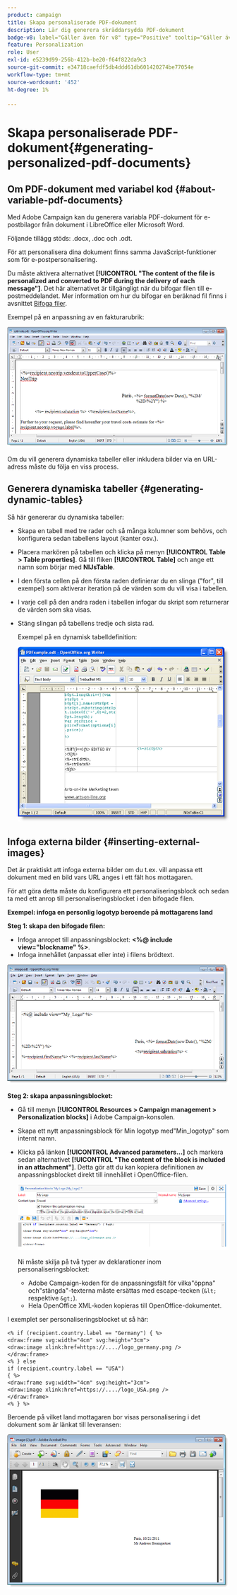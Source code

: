 ```yaml
---
product: campaign
title: Skapa personaliserade PDF-dokument
description: Lär dig generera skräddarsydda PDF-dokument
badge-v8: label="Gäller även för v8" type="Positive" tooltip="Gäller även Campaign v8"
feature: Personalization
role: User
exl-id: e5239d99-256b-412b-be20-f64f822da9c3
source-git-commit: e34718caefdf5db4ddd61db601420274be77054e
workflow-type: tm+mt
source-wordcount: '452'
ht-degree: 1%

---
```


# Skapa personaliserade PDF-dokument{#generating-personalized-pdf-documents}

## Om PDF-dokument med variabel kod {#about-variable-pdf-documents}

Med Adobe Campaign kan du generera variabla PDF-dokument för e-postbilagor från dokument i LibreOffice eller Microsoft Word.

Följande tillägg stöds: .docx, .doc och .odt.

För att personalisera dina dokument finns samma JavaScript-funktioner som för e-postpersonalisering.

Du måste aktivera alternativet **[!UICONTROL "The content of the file is personalized and converted to PDF during the delivery of each message"]**. Det här alternativet är tillgängligt när du bifogar filen till e-postmeddelandet. Mer information om hur du bifogar en beräknad fil finns i avsnittet [Bifoga filer](attaching-files.md).

Exempel på en anpassning av en fakturarubrik:

![](assets/s_ncs_pdf_simple.png)

Om du vill generera dynamiska tabeller eller inkludera bilder via en URL-adress måste du följa en viss process.

## Generera dynamiska tabeller {#generating-dynamic-tables}

Så här genererar du dynamiska tabeller:

* Skapa en tabell med tre rader och så många kolumner som behövs, och konfigurera sedan tabellens layout (kanter osv.).
* Placera markören på tabellen och klicka på menyn **[!UICONTROL Table > Table properties]**. Gå till fliken **[!UICONTROL Table]** och ange ett namn som börjar med **NlJsTable**.
* I den första cellen på den första raden definierar du en slinga (&quot;for&quot;, till exempel) som aktiverar iteration på de värden som du vill visa i tabellen.
* I varje cell på den andra raden i tabellen infogar du skript som returnerar de värden som ska visas.
* Stäng slingan på tabellens tredje och sista rad.

  Exempel på en dynamisk tabelldefinition:

  ![](assets/s_ncs_pdf_table.png)

## Infoga externa bilder {#inserting-external-images}

Det är praktiskt att infoga externa bilder om du t.ex. vill anpassa ett dokument med en bild vars URL anges i ett fält hos mottagaren.

För att göra detta måste du konfigurera ett personaliseringsblock och sedan ta med ett anrop till personaliseringsblocket i den bifogade filen.

**Exempel: infoga en personlig logotyp beroende på mottagarens land**

**Steg 1: skapa den bifogade filen:**

* Infoga anropet till anpassningsblocket: **&lt;%@ include view=&quot;blockname&quot; %>**.
* Infoga innehållet (anpassat eller inte) i filens brödtext.

![](assets/s_ncs_open_office_blocdeperso.png)

**Steg 2: skapa anpassningsblocket:**

* Gå till menyn **[!UICONTROL Resources > Campaign management > Personalization blocks]** i Adobe Campaign-konsolen.
* Skapa ett nytt anpassningsblock för Min logotyp med&quot;Min_logotyp&quot; som internt namn.
* Klicka på länken **[!UICONTROL Advanced parameters...]** och markera sedan alternativet **[!UICONTROL "The content of the block is included in an attachment"]**. Detta gör att du kan kopiera definitionen av anpassningsblocket direkt till innehållet i OpenOffice-filen.

  ![](assets/s_ncs_pdf_bloc_option.png)

  Ni måste skilja på två typer av deklarationer inom personaliseringsblocket:

   * Adobe Campaign-koden för de anpassningsfält för vilka&quot;öppna&quot; och&quot;stängda&quot;-texterna måste ersättas med escape-tecken (`&lt;` respektive `&gt;`).
   * Hela OpenOffice XML-koden kopieras till OpenOffice-dokumentet.

I exemplet ser personaliseringsblocket ut så här:

```
<% if (recipient.country.label == "Germany") { %>
<draw:frame svg:width="4cm" svg:height="3cm">
<draw:image xlink:href=https://..../logo_germany.png />
</draw:frame>
<% } else
if (recipient.country.label == "USA")
{ %>
<draw:frame svg:width="4cm" svg:height="3cm">
<draw:image xlink:href=https://..../logo_USA.png />
</draw:frame>
<% } %>
```

Beroende på vilket land mottagaren bor visas personalisering i det dokument som är länkat till leveransen:

![](assets/s_ncs_pdf_result.png)
